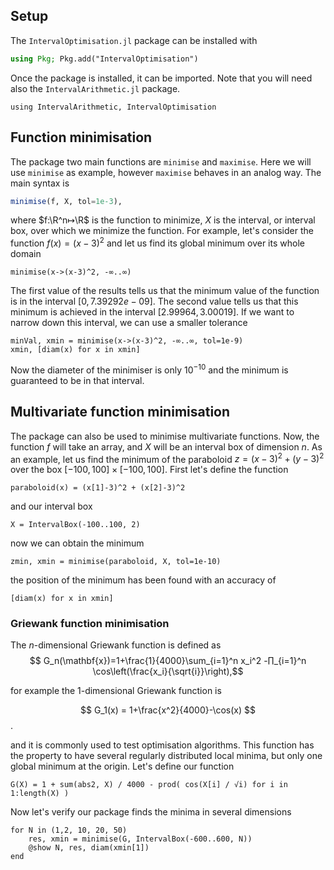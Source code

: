 <!--This file was generated, do not modify it.-->
## Setup

The `IntervalOptimisation.jl` package can be installed with

```julia
using Pkg; Pkg.add("IntervalOptimisation")
```

Once the package is installed, it can be imported. Note that you will need also the `IntervalArithmetic.jl` package.

```julia:ex1
using IntervalArithmetic, IntervalOptimisation
```

## Function minimisation

The package two main functions are `minimise` and `maximise`. Here we will use `minimise` as example, however `maximise` behaves in an analog way.
The main syntax is
```julia
minimise(f, X, tol=1e-3),
```

where $f:\R^n↦\R$ is the function to minimize, $X$ is the interval, or interval box, over which we minimize the function.
For example, let's consider the function $f(x)=(x-3)^2$ and let us find its global minimum over its whole domain

```julia:ex2
minimise(x->(x-3)^2, -∞..∞)
```

The first value of the results tells us that the minimum value of the function is in the interval $[0, 7.39292e-09]$. The second value tells us that
this minimum is achieved in the interval $[2.99964, 3.00019]$. If we want to narrow down this interval, we can use a smaller tolerance

```julia:ex3
minVal, xmin = minimise(x->(x-3)^2, -∞..∞, tol=1e-9)
xmin, [diam(x) for x in xmin]
```

Now the diameter of the minimiser is only $10^{-10}$ and the minimum is guaranteed to be in that interval.

## Multivariate function minimisation

The package can also be used to minimise multivariate functions. Now, the function $f$ will take an array, and $X$ will be an interval box of dimension $n$.
As an example, let us find the minimum of the paraboloid $z=(x-3)^2+(y-3)^2$ over the box $[-100, 100]×[-100, 100]$. First let's define the function

```julia:ex4
paraboloid(x) = (x[1]-3)^2 + (x[2]-3)^2
```

and our interval box

```julia:ex5
X = IntervalBox(-100..100, 2)
```

now we can obtain the minimum

```julia:ex6
zmin, xmin = minimise(paraboloid, X, tol=1e-10)
```

the position of the minimum has been found with an accuracy of

```julia:ex7
[diam(x) for x in xmin]
```

### Griewank function minimisation

The $n$-dimensional Griewank function is defined as
$$ G_n(\mathbf{x})=1+\frac{1}{4000}\sum_{i=1}^n x_i^2 -∏_{i=1}^n \cos\left(\frac{x_i}{\sqrt{i}}\right),$$

for example the 1-dimensional Griewank function is

$$ G_1(x) = 1+\frac{x^2}{4000}-\cos(x) $$.

and it is commonly used to test optimisation algorithms. This function has the property to have several regularly distributed local minima, but only one global minimum at the origin. Let's define our function

```julia:ex8
G(X) = 1 + sum(abs2, X) / 4000 - prod( cos(X[i] / √i) for i in 1:length(X) )
```

Now let's verify our package finds the minima in several dimensions

```julia:ex9
for N in (1,2, 10, 20, 50)
    res, xmin = minimise(G, IntervalBox(-600..600, N))
    @show N, res, diam(xmin[1])
end
```


